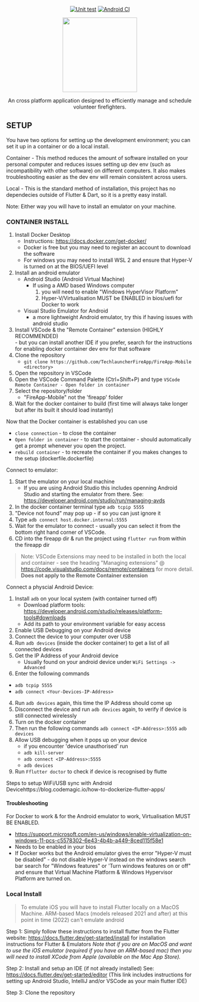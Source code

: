 <div align="center">
    
[![Unit test](https://github.com/TechlauncherFireApp/FireApp-Mobile/actions/workflows/unit.yml/badge.svg)](https://github.com/TechlauncherFireApp/FireApp-Mobile/actions/workflows/unit.yml)
[![Android CI](https://github.com/TechlauncherFireApp/FireApp-Mobile/actions/workflows/android.yml/badge.svg)](https://github.com/TechlauncherFireApp/FireApp-Mobile/actions/workflows/android.yml)

</div>

<p align="center">
    <a href="https://github.com/TechlauncherFireApp/mobile" rel="noopener">
        <img width=200px src="https://raw.githubusercontent.com/TechlauncherFireApp/mobile/main/app/src/main/assets/logo_gradient.svg" ></img>
    </a>
    <p align="center">
        An cross platform application designed to efficiently manage and schedule volunteer firefighters.
    </p>
</p>

## SETUP

You have two options for setting up the development environment; you can set it up in a container or do a local install.

Container - This method reduces the amount of software installed on your personal computer and reduces issues setting up dev env (such as incompatibility with other software) on different computers. It also makes troubleshooting easier as the dev env will remain consistent across users. 

Local - This is the standard method of installation, this project has no dependecies outside of Flutter & Dart, so it is a pretty easy install.

Note: Either way you will have to install an emulator on your machine. 

### CONTAINER INSTALL
1. Install Docker Desktop
    * Instructions: https://docs.docker.com/get-docker/
    * Docker is free but you may need to register an account to download the software
    * For windows you may need to install WSL 2 and ensure that Hyper-V is turned on at the BIOS/UEFI level
2. Install an android emulator 
    * Android Studio (Android Virtual Machine)
        - If using a AMD based Windows computer 
            1. you will need to enable "Windows HyperVisor Platform"
            2. Hyper-V/Virtualisation MUST be ENABLED in bios/uefi for Docker to work
    * Visual Studio Emulator for Android
        - a more lightweight Android emulator, try this if having issues with android studio
3. Install VSCode & the "Remote Container" extension (HIGHLY RECOMMENDED)      
        - but you can install another IDE if you prefer, search for the instructions for enabling docker container dev env for that software
3. Clone the repository 
    - `git clone https://github.com/TechlauncherFireApp/FireApp-Mobile <directory>`
4. Open the repository in VSCode 
5. Open the VSCode Command Palette (Ctrl+Shift+P) and type `VSCode Remote Container - Open folder in container` 
6. Select the repository/folder 
    - "FireApp-Mobile" not the 'fireapp' folder
7. Wait for the docker container to build (first time will always take longer but after its built it should load instantly)

Now that the Docker container is established you can use 
   * `close connection` - to close the container
   * `Open folder in container` - to start the container - should automatically get a prompt whenever you open the project.
   * `rebuild container` - to recreate the container if you makes  changes to the setup (dockerfile.dockerfile)

Connect to emulator:
1. Start the emulator on your local machine
    * If you are using Android Studio this includes openning Android Studio and starting the emulator from there. See: https://developer.android.com/studio/run/managing-avds 
2. In the docker container terminal type `adb tcpip 5555`
3. "Device not found" may pop up - if so you can just ignore it
4. Type `adb connect host.docker.internal:5555`
5. Wait for the emulator to connect - usually you can select it from the bottom right hand corner of VSCode. 
6. CD into the fireapp dir & run the project using `flutter run` from within the fireapp dir 

> Note: VSCode Extensions may need to be installed in both the local and container - see the heading "Managing extensions" @ https://code.visualstudio.com/docs/remote/containers for more detail. 
> **Does not apply to the Remote Container extension**

Connect a physcial Android Device: 
1. Install `adb` on your local system (with container turned off) 
    - Download platform tools: https://developer.android.com/studio/releases/platform-tools#downloads 
    - Add its path to your environment variable for easy access
1. Enable USB Debugging on your Android device
2. Connect the device to your computer over USB
3. Run `adb devices` (inside the docker container) to get a list of all connected devices
4. Get the IP Address of your Android device 
   * Usually found on your android device under `WiFi Settings -> Advanced`
3. Enter the following commands
  *  `adb tcpip 5555`
  * `adb connect <Your-Devices-IP-Address>`
4. Run `adb devices` again, this time the IP Address should come up
5. Disconnect the device and run `adb devices` again, to verify if device is still connected wirelessly 
6. Turn on the docker container
7. Then run the following commands
 `adb connect <IP-Address>:5555`
 `adb devices`
8. Allow USB debugging when it pops up on your device
    - if you encounter 'device unauthorised' run
   * `adb kill-server`
   * `adb connect <IP-Address>:5555`
   * `adb devices`
9. Run `Fflutter doctor` to check if device is recognised by flutte

Steps to setup WiFi/USB sync with Android Devicehttps://blog.codemagic.io/how-to-dockerize-flutter-apps/

#### Troubleshooting
For Docker to work & for the Android emulator to work, Virtualisation MUST BE ENABLED. 
* https://support.microsoft.com/en-us/windows/enable-virtualization-on-windows-11-pcs-c5578302-6e43-4b4b-a449-8ced115f58e1 
* Needs to be enabled in your bios
* If Docker works but the Android emulator gives the error "Hyper-V must be disabled" - do not disable Hyper-V instead on the windows search bar search for "Windows features" or 'Turn windows features on or off" and ensure that Virtual Machine Platform & Windows Hypervisor Platform are turned on. 

### Local Install 
> To emulate iOS you will have to install Flutter locally on a MacOS Machine. 
> ARM-based Macs (models released 2021 and after) at this point in time (2022) can't emulate android

Step 1: 
Simply follow these instructions to install flutter from the Flutter website:
https://docs.flutter.dev/get-started/install for installation instructions for Flutter & Emulators
*Note that if you are on MacOS and want to use the iOS emulator (required if you have an ARM-based mac) then you will need to install XCode from Apple (available on the Mac App Store).*

Step 2: 
Install and setup an IDE (if not already installed)
See: https://docs.flutter.dev/get-started/editor 
(This link includes instructions for setting up Android Studio, IntelliJ and/or VSCode as your main flutter IDE)

Step 3:
Clone the repository



